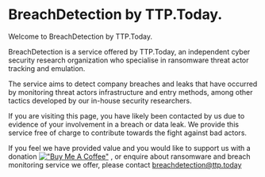 # BreachDetection by TTP.Today.

Welcome to BreachDetection by TTP.Today.


BreachDetection is a service offered by TTP.Today, an independent cyber security research organization who specialise in ransomware threat actor tracking and emulation. 


The service aims to detect company breaches and leaks that have occurred by monitoring threat actors infrastructure and entry methods, among other tactics developed by our in-house security researchers.



If you are visiting this page, you have likely been contacted by us due to evidence of your involvement in a breach or data leak. We provide this service free of charge to contribute towards the fight against bad actors.


If you feel we have provided value and you would like to support us with a donation [!["Buy Me A Coffee"](https://www.buymeacoffee.com/assets/img/custom_images/orange_img.png)](https://www.buymeacoffee.com/ttptoday)
, or enquire about ransomware and breach monitoring service we offer, please contact breachdetection@ttp.today
